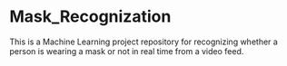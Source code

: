 # Mask_Recognization
This is a Machine Learning project repository for recognizing whether a person is wearing a mask or not in real time from a video feed.
